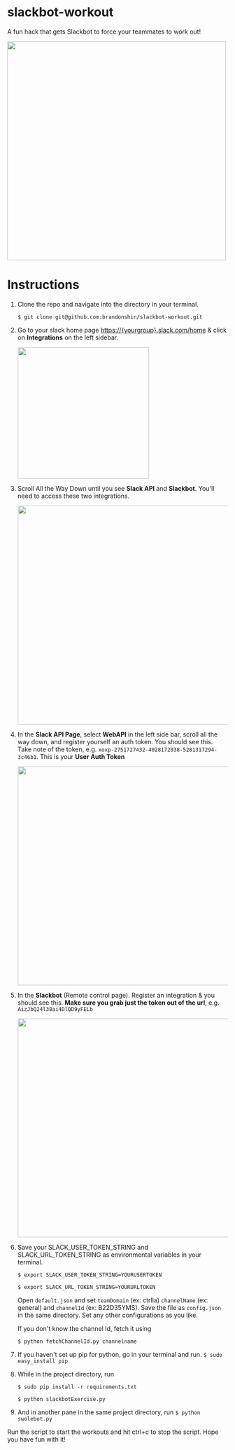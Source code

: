 # slackbot-workout
A fun hack that gets Slackbot to force your teammates to work out!

<img src = "https://ctrlla-blog.s3.amazonaws.com/2015/Jun/Screen_Shot_2015_06_10_at_5_57_55_PM-1433984292189.png" width = 500>


# Instructions

1. Clone the repo and navigate into the directory in your terminal.

    `$ git clone git@github.com:brandonshin/slackbot-workout.git`

2. Go to your slack home page [https://{yourgroup}.slack.com/home](http://my.slack.com/home) & click on **Integrations** on the left sidebar.

    <img src = "https://ctrlla-blog.s3.amazonaws.com/2015/Jun/Screen_Shot_2015_06_05_at_7_21_33_PM-1433557303531.png" width = 300>

3. Scroll All the Way Down until you see **Slack API** and **Slackbot**. You'll need to access these two integrations.

    <img src="https://ctrlla-blog.s3.amazonaws.com/2015/Jun/Screen_Shot_2015_06_05_at_7_19_44_PM-1433557206307.png" width = 500>

4. In the **Slack API Page**, select **WebAPI** in the left side bar, scroll all the way down, and register yourself an auth token. You should see this. Take note of the token, e.g. `xoxp-2751727432-4028172038-5281317294-3c46b1`. This is your **User Auth Token**

    <img src="https://ctrlla-blog.s3.amazonaws.com/2015/Jun/Screen_Shot_2015_06_05_at_7_00_24_PM-1433557433415.png" width = 500>

5. In the **Slackbot** (Remote control page). Register an integration & you should see this. __Make sure you grab just the token out of the url__, e.g. `AizJbQ24l38ai4DlQD9yFELb`

    <img src="https://ctrlla-blog.s3.amazonaws.com/2015/Jun/Screen_Shot_2015_06_03_at_8_44_00_AM-1433557565175.png" width = 500>

6. Save your SLACK_USER_TOKEN_STRING and SLACK_URL_TOKEN_STRING as environmental variables in your terminal.

    `$ export SLACK_USER_TOKEN_STRING=YOURUSERTOKEN`

    `$ export SLACK_URL_TOKEN_STRING=YOURURLTOKEN`

    Open `default.json` and set `teamDomain` (ex: ctrlla) `channelName` (ex: general) and `channelId` (ex: B22D35YMS). Save the file as `config.json` in the same directory. Set any other configurations as you like.

    If you don't know the channel Id, fetch it using

    `$ python fetchChannelId.py channelname`

7. If you haven't set up pip for python, go in your terminal and run.
`$ sudo easy_install pip`

8. While in the project directory, run

    `$ sudo pip install -r requirements.txt`

    `$ python slackbotExercise.py`

9. And in another pane in the same project directory, run
    `$ python swolebot.py`

Run the script to start the workouts and hit ctrl+c to stop the script. Hope you have fun with it!
